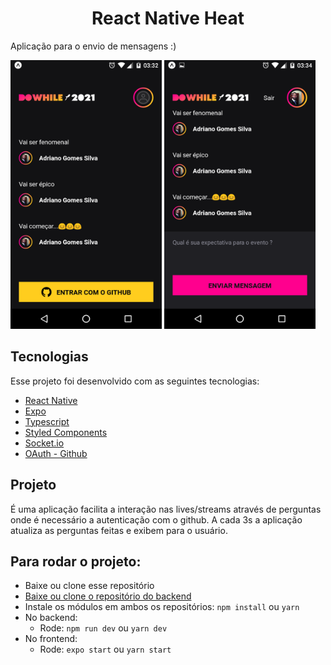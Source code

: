 <h1 align="center">React Native Heat</h1>

Aplicação para o envio de mensagens :)

<p align="left">
  <img alt="React Native- NLW Heat" src=".images/home.png" width="48%">
  <img alt="React Native- NLW Heat" src=".images/main.png" width="48%">
</p>

## Tecnologias

Esse projeto foi desenvolvido com as seguintes tecnologias:

- [React Native](https://reactnative.dev)
- [Expo](https://docs.expo.io)
- [Typescript](https://www.typescriptlang.org)
- [Styled Components](https://www.styled-components.com)
- [Socket.io](https://socket.io/)
- [OAuth - Github](https://www.oauth.com/)

## Projeto

É uma aplicação facilita a interação nas lives/streams através de perguntas onde é necessário a autenticação com o github. A cada 3s a aplicação atualiza as perguntas feitas e exibem para o usuário.

## Para rodar o projeto:

  - Baixe ou clone esse repositório
  - [Baixe ou clone o repositório do backend](https://github.com/Gui-dev/rn-heat)
  - Instale os módulos em ambos os repositórios: `npm install` ou `yarn`
  - No backend:
    - Rode: `npm run dev` ou `yarn dev`
  - No frontend:
    - Rode: `expo start` ou `yarn start`
